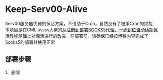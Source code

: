# Keep-Serv00-Alive
Serv00服务器优雅的保活方案，不借助于Cron，自然没有了被杀Cron的烦扰<br>
本项目是在CMLiussss大佬的[从注册到部署SOCKS5代理，一步到位自动续期保活教程](https://blog.cmliussss.com/p/Serv00-Socks5/)基础上对保活进行的改进，在部署前，请确保已经按博客内容完成了Socks5的部署并使用正常<br>

## 部署步骤
1、删除
